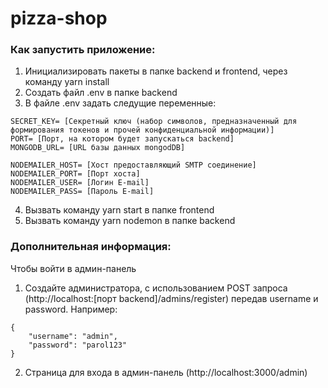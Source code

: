 # pizza-shop

### Как запустить приложение:

1. Инициализировать пакеты в папке backend и frontend, через команду yarn install
2. Создать файл .env в папке backend
3. В файле .env задать следущие переменные:

```
SECRET_KEY= [Секретный ключ (набор символов, предназначенный для формирования токенов и прочей конфиденциальной информации)]
PORT= [Порт, на котором будет запускаться backend]
MONGODB_URL= [URL базы данных mongodDB]

NODEMAILER_HOST= [Хост предоставляющий SMTP соединение]
NODEMAILER_PORT= [Порт хоста]
NODEMAILER_USER= [Логин E-mail]
NODEMAILER_PASS= [Пароль E-mail]
```

4. Вызвать команду yarn start в папке frontend
5. Вызвать команду yarn nodemon в папке backend

### Дополнительная информация:

Чтобы войти в админ-панель

1. Cоздайте администратора, с использованием POST запроса (http://localhost:[порт backend]/admins/register) передав username и password.
   Например:

```
{
    "username": "admin",
    "password": "parol123"
}
```

2. Страница для входа в админ-панель (http://localhost:3000/admin)
